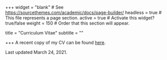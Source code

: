 +++
widget = "blank"  # See https://sourcethemes.com/academic/docs/page-builder/
headless = true  # This file represents a page section.
active = true  # Activate this widget? true/false
weight = 150  # Order that this section will appear.

title = "Curriculum Vitae"
subtitle = ""


+++
A recent copy of my CV can be found [here](https://kkempfert.github.io/files/CV.pdf).

Last updated March 24, 2021.